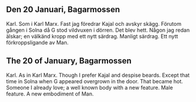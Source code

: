 
Den 20 Januari, Bagarmossen
---------------------------

Karl. Som i Karl Marx. Fast jag föredrar Kajal och avskyr skägg. Förutom gången i Solna då G stod vildvuxen i dörren. Det blev hett. Någon jag redan älskar; en välkänd kropp med ett nytt särdrag. Manligt särdrag. Ett nytt förkroppsligande av Man.



The 20 of January, Bagarmossen
------------------------------

Karl. As in Karl Marx. Though I prefer Kajal and despise beards. Except that time in Solna when G appeared overgrown in the door. That became hot. Someone I already love; a well known body with a new feature. Male feature. A new embodiment of Man.
